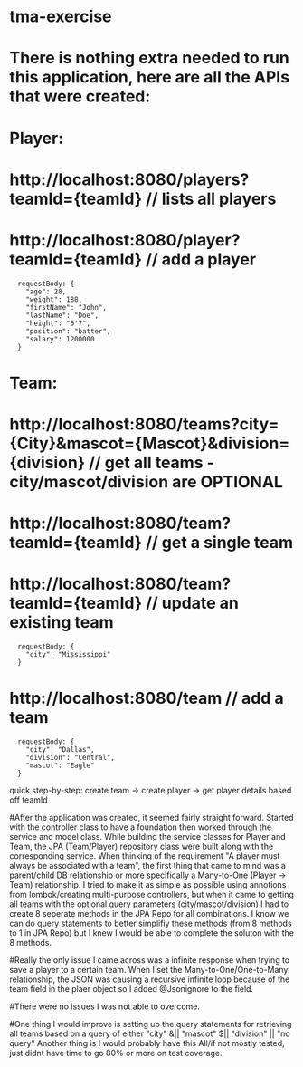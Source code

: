 # tma-exercise
# There is nothing extra needed to run this application, here are all the APIs that were created:
# Player: 
#   http://localhost:8080/players?teamId={teamId} // lists all players
#   http://localhost:8080/player?teamId={teamId} // add a player 
      requestBody: {
        "age": 28,
        "weight": 188,
        "firstName": "John",
        "lastName": "Doe",
        "height": "5'7",
        "position": "batter",
        "salary": 1200000
      }
# Team:
#   http://localhost:8080/teams?city={City}&mascot={Mascot}&division={division} // get all teams - city/mascot/division are OPTIONAL 
#   http://localhost:8080/team?teamId={teamId} // get a single team
#   http://localhost:8080/team?teamId={teamId} // update an existing team
      requestBody: {
        "city": "Mississippi"
      }
#   http://localhost:8080/team // add a team
      requestBody: {
        "city": "Dallas", 
        "division": "Central",
        "mascot": "Eagle"
      }

quick step-by-step: create team -> create player -> get player details based off teamId

#After the application was created, it seemed fairly straight forward. Started with the controller class to have a foundation then worked through the service and model class. While building the service classes for Player and Team, the JPA (Team/Player) repository class were built along with the corresponding service. When thinking of the requirement "A player must always be associated with a team", the first thing that came to mind was a parent/child DB relationship or more specifically a Many-to-One (Player -> Team) relationship. I tried to make it as simple as possible using annotions from lombok/creating multi-purpose controllers, but when it came to getting all teams with the optional query parameters (city/mascot/division) I had to create 8 seperate methods in the JPA Repo for all combinations. I know we can do query statements to better simplifiy these methods (from 8 methods to 1 in JPA Repo) but I knew I would be able to complete the soluton with the 8 methods. 

#Really the only issue I came across was a infinite response when trying to save a player to a certain team. When I set the Many-to-One/One-to-Many relationship, the JSON was causing a recursive infinite loop because of the team field in the plaer object so I added @Jsonignore to the field. 

#There were no issues I was not able to overcome.

#One thing I would improve is setting up the query statements for retrieving all teams based on a query of either "city" &|| "mascot" $|| "division" || "no query"
Another thing is I would probably have this All/if not mostly tested, just didnt have time to go 80% or more on test coverage.
